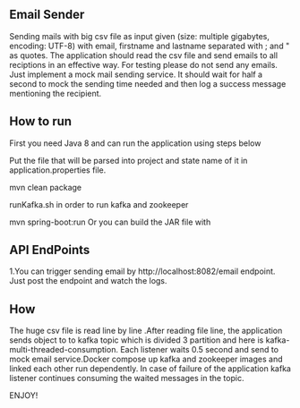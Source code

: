 ## Email Sender

Sending mails with big csv file as input given (size: multiple gigabytes, encoding: UTF-8) with email,
firstname and lastname separated with ; and " as quotes. The application should read the csv file and
send emails to all reciptions in an effective way. For testing please do not send any emails.
Just implement a mock mail sending service. It should wait for half a second to mock the sending time
needed and then log a success message mentioning the recipient.

## How to run

First you need Java 8  and  can run the application using steps below

Put the file that will be parsed into project and state name of it in application.properties file.

mvn clean package

runKafka.sh in order to run kafka and zookeeper

mvn spring-boot:run Or you can build the JAR file with


## API EndPoints

1.You can trigger sending email by http://localhost:8082/email  endpoint. Just post the endpoint
and watch the logs.

## How

The huge csv file is read line by line .After reading file line, the application sends object to to kafka
topic which is divided 3 partition and  here is kafka-multi-threaded-consumption. Each listener
waits 0.5 second and send to mock email service.Docker compose up kafka and zookeeper images and
linked each other run dependently. In case of failure of the application kafka listener continues
consuming the waited messages in the topic.


ENJOY!
